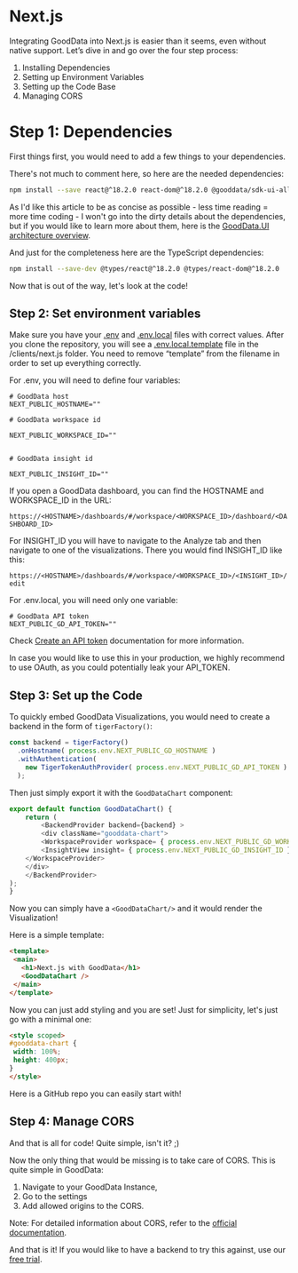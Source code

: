 # Next.js

Integrating GoodData into Next.js is easier than it seems, even without native support. Let’s dive in and go over the four step process:

1. Installing Dependencies
1. Setting up Environment Variables
1. Setting up the Code Base
1. Managing CORS


# Step 1: Dependencies

First things first, you would need to add a few things to your dependencies.

There's not much to comment here, so here are the needed dependencies:

```bash
npm install --save react@^18.2.0 react-dom@^18.2.0 @gooddata/sdk-ui-all @gooddata/sdk-backend-tiger
```

As I'd like this article to be as concise as possible - less time reading = more time coding - I won't go into the dirty details about the dependencies, but if you would like to learn more about them, here is the [GoodData.UI architecture overview](https://www.gooddata.com/docs/gooddata-ui/latest/architecture/architecture_overview/).


And just for the completeness here are the TypeScript dependencies:

```bash
npm install --save-dev @types/react@^18.2.0 @types/react-dom@^18.2.0
```

Now that is out of the way, let's look at the code!

## Step 2: Set environment variables
Make sure you have your [.env](./.env) and [.env.local](./.env.local.template) files with correct values. After you clone the repository, you will see a [.env.local.template](./.env.local.template) file in the /clients/next.js folder. You need to remove “template” from the filename in order to set up everything correctly.

For .env, you will need to define four variables:
```
# GoodData host
NEXT_PUBLIC_HOSTNAME=""

# GoodData workspace id

NEXT_PUBLIC_WORKSPACE_ID=""


# GoodData insight id

NEXT_PUBLIC_INSIGHT_ID=""
```

If you open a GoodData dashboard, you can find the HOSTNAME and WORKSPACE_ID in the URL:

`https://<HOSTNAME>/dashboards/#/workspace/<WORKSPACE_ID>/dashboard/<DASHBOARD_ID>`

For INSIGHT_ID you will have to navigate to the Analyze tab and then navigate to one of the visualizations. There you would find INSIGHT_ID like this:

`https://<HOSTNAME>/dashboards/#/workspace/<WORKSPACE_ID>/<INSIGHT_ID>/edit`

For .env.local, you will need only one variable:

```
# GoodData API token
NEXT_PUBLIC_GD_API_TOKEN=""
```
Check [Create an API token](https://www.gooddata.com/developers/cloud-native/doc/cloud/getting-started/create-api-token/) documentation for more information.

In case you would like to use this in your production, we highly recommend to use OAuth, as you could potentially leak your API_TOKEN.

## Step 3: Set up the Code

To quickly embed GoodData Visualizations, you would need to create a backend in the form of `tigerFactory()`:

```typescript
const backend = tigerFactory()
  .onHostname( process.env.NEXT_PUBLIC_GD_HOSTNAME )
  .withAuthentication(
    new TigerTokenAuthProvider( process.env.NEXT_PUBLIC_GD_API_TOKEN )
  );
```

Then just simply export it with the `GoodDataChart` component:

```typescript
export default function GoodDataChart() {
    return (
        <BackendProvider backend={backend} >
        <div className="gooddata-chart">
        <WorkspaceProvider workspace= { process.env.NEXT_PUBLIC_GD_WORKSPACE_ID } >
        <InsightView insight= { process.env.NEXT_PUBLIC_GD_INSIGHT_ID } />
    </WorkspaceProvider>
    </div>
    </BackendProvider>
);
}
```

Now you can simply have a `<GoodDataChart/>` and it would render the Visualization!

Here is a simple template:

```html
<template>
 <main>
   <h1>Next.js with GoodData</h1>
   <GoodDataChart />
 </main>
</template>
```
Now you can just add styling and you are set! Just for simplicity, let's just go with a minimal one:

```html
<style scoped>
#gooddata-chart {
 width: 100%;
 height: 400px;
}
</style>
```

Here is a GitHub repo you can easily start with!

## Step 4: Manage CORS
And that is all for code! Quite simple, isn't it? ;)

Now the only thing that would be missing is to take care of CORS. This is quite simple in GoodData:
1. Navigate to your GoodData Instance,
1. Go to the settings
1. Add allowed origins to the CORS.

Note: For detailed information about CORS, refer to the [official documentation](https://www.gooddata.com/docs/cloud/manage-organization/set-up-cors-for-organization/).

And that is it! If you would like to have a backend to try this against, use our [free trial](https://www.gooddata.com/trial/).